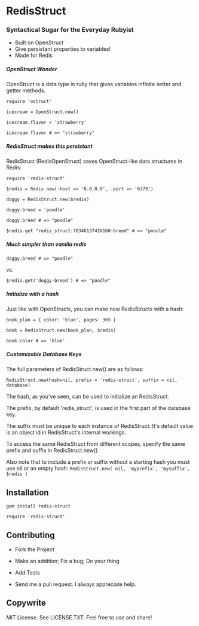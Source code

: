 
# RedisStruct
### Syntactical Sugar for the Everyday Rubyist

* Built on OpenStruct
* Give persistant properties to variables!
* Made for Redis



##### OpenStruct Wonder

OpenStruct is a data type in ruby that gives variables infinite setter and getter methods. 

```
require 'ostruct'

icecream = OpenStruct.new()

icecream.flavor = 'strawberry'

icecream.flavor # => "strawberry"

```

##### RedisStruct makes this persistant

RedisStruct (RedisOpenStruct) saves OpenStruct-like data structures in Redis:

```
require 'redis-struct'

$redis = Redis.new(:host => '0.0.0.0', :port => '6379')

doggy = RedisStruct.new($redis)

doggy.breed = 'poodle'

doggy.breed # => "poodle"

$redis.get "redis_struct:70346137426160:breed" # => "poodle"

```

##### Much simpler than vanilla redis

```
doggy.breed # => "poodle"
```

vs.


```
$redis.get('doggy-breed') # => "poodle"
```


##### Initialize with a hash

Just like with OpenStructs, you can make new RedisStructs with a hash:

```	
book_plan = { color: 'blue', pages: 365 }

book = RedisStruct.new(book_plan, $redis)

book.color # => 'blue'
```

##### Customizable Database Keys

The full parameters of RedisStruct.new() are as follows: 

```
RedisStruct.new(hash=nil, prefix = 'redis-struct', suffix = nil, database)
```

The hash, as you've seen, can be used to initialize an RedisStruct.

The prefix, by default 'redis_struct', is used in the first part of the database key. 

The suffix must be unique to each instance of RedisStruct. It's default value is an object id in RedisStruct's internal workings. 

To access the same RedisStruct from different scopes, specify the same prefix and suffix in RedisStruct.new()

Also note that to include a prefix or suffix without a starting hash you must use nil or an empty hash: `RedisStruct.new( nil, 'myprefix', 'mysuffix', $redis )`

## Installation

```
gem install redis-struct
```

```
require 'redis-struct'
```

## Contributing

- Fork the Project

- Make an addition; Fix a bug; Do your thing

- Add Tests

- Send me a pull request. I always appreciate help.

## Copywrite

MIT License. See LICENSE.TXT. Feel free to use and share!